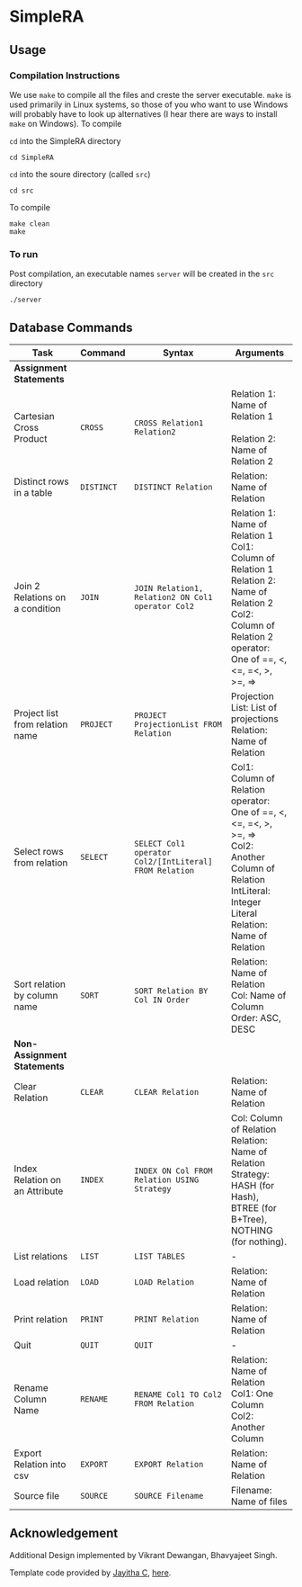 # SimpleRA

## Usage

### Compilation Instructions

We use ```make``` to compile all the files and creste the server executable. ```make``` is used primarily in Linux systems, so those of you who want to use Windows will probably have to look up alternatives (I hear there are ways to install ```make``` on Windows). To compile

```cd``` into the SimpleRA directory
```
cd SimpleRA
```
```cd``` into the soure directory (called ```src```)
```
cd src
```
To compile
```
make clean
make
```

### To run

Post compilation, an executable names ```server``` will be created in the ```src``` directory
```
./server
```

## Database Commands
| Task                            	| Command  	| Syntax                                               	| Arguments                                                                                                                                                                   	|
|---------------------------------	|----------	|------------------------------------------------------	|-----------------------------------------------------------------------------------------------------------------------------------------------------------------------------	|
| **Assignment Statements**           	|          	|                                                      	|                                                                                                                                                                             	|
| Cartesian Cross Product         	| `CROSS`    	| `CROSS Relation1 Relation2`                            	| Relation 1: Name of Relation 1<br><br>Relation 2: Name of Relation 2                                                                                                        	|
| Distinct rows in a table        	| `DISTINCT` 	| `DISTINCT Relation`                                    	| Relation: Name of Relation                                                                                                                                                  	|
| Join 2 Relations on a condition 	| `JOIN`     	| `JOIN Relation1, Relation2 ON Col1 operator Col2`      	| Relation 1: Name of Relation 1<br>Col1: Column of Relation 1<br>Relation 2: Name of Relation 2<br>Col2: Column of Relation 2<br>operator: One of ==, <, <=, =<,  >, >=, =>  	|
| Project list from relation name 	| `PROJECT`  	| `PROJECT ProjectionList FROM Relation`                 	| Projection List: List of projections<br>Relation: Name of Relation                                                                                                          	|
| Select rows from relation       	| `SELECT`   	| `SELECT Col1 operator Col2/[IntLiteral] FROM Relation` 	| Col1: Column of Relation <br>operator: One of ==, <, <=, =<, >, >=, =><br>Col2: Another Column of Relation<br>IntLiteral: Integer Literal<br>Relation: Name of Relation     	|
| Sort relation by column name    	| `SORT`     	| `SORT Relation BY Col IN Order`                        	| Relation: Name of Relation<br>Col: Name of Column<br>Order: ASC, DESC                                                                                                       	|
| **Non-Assignment Statements**       	|          	|                                                      	|                                                                                                                                                                             	|
| Clear Relation                  	| `CLEAR`    	| `CLEAR Relation`                                       	| Relation: Name of Relation                                                                                                                                                  	|
| Index Relation on an Attribute  	| `INDEX`    	| `INDEX ON Col FROM Relation USING Strategy`            	| Col: Column of Relation<br>Relation: Name of Relation<br>Strategy: HASH (for Hash), <br>BTREE (for B+Tree), NOTHING (for nothing).                                          	|
| List relations                  	| `LIST`     	| `LIST TABLES`                                          	| -                                                                                                                                                                           	|
| Load relation                   	| `LOAD`     	| `LOAD Relation`                                        	| Relation: Name of Relation                                                                                                                                                  	|
| Print relation                  	| `PRINT`    	| `PRINT Relation`                                       	| Relation: Name of Relation                                                                                                                                                  	|
| Quit                            	| `QUIT`     	| `QUIT`                                                 	| -                                                                                                                                                                           	|
| Rename Column Name              	| `RENAME`   	| `RENAME Col1 TO Col2 FROM Relation`                    	| Relation: Name of Relation<br>Col1: One Column<br>Col2: Another Column                                                                                                      	|
| Export Relation into csv        	| `EXPORT`   	| `EXPORT Relation`                                      	| Relation: Name of Relation                                                                                                                                                  	|
| Source file                     	| `SOURCE`   	| `SOURCE Filename`                                      	| Filename: Name of files                                                                                                                                                     	|

## Acknowledgement
Additional Design implemented by Vikrant Dewangan, Bhavyajeet Singh.

Template code provided by [Jayitha C](https://github.com/Jayitha),  [here](https://github.com/SimpleRA/SimpleRA).
